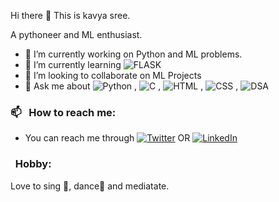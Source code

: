    Hi there 👋
   This is kavya sree. 
   
   A pythoneer and ML enthusiast. 
 
- 🔭 I’m currently working on Python and ML problems.
- 🌱 I’m currently learning ![FLASK](https://img.shields.io/badge/-Flask-05122A?style=flat&logo=flask)&nbsp;
- 👯 I’m looking to collaborate on ML Projects
- 💬 Ask me about ![Python](https://img.shields.io/badge/-Python-05122A?style=flat&logo=python)&nbsp;, ![C](https://img.shields.io/badge/--05122A?style=flat&logo=c)&nbsp;, ![HTML](https://img.shields.io/badge/-HTML-05122A?style=flat&logo=html)&nbsp;, ![CSS](https://img.shields.io/badge/-CSS-05122A?style=flat&logo=CSS3&logoColor=1572B6)&nbsp;, ![DSA](https://img.shields.io/badge/-DSA-05122A?)&nbsp;
### 📫 &nbsp; How to reach me:
- You can reach me through <a href="https://twitter.com/d_kavyasree_18?lang=en"><img alt="Twitter" src="https://img.shields.io/badge/Twitter%20-%230077B5.svg?&style=flat&logo=twitter&logoColor=white"/></a>&nbsp;OR <a href="https://www.linkedin.com/in/donkeshwar-kavyasree-b53807202/ 
"><img alt="LinkedIn" src="https://img.shields.io/badge/linkedin%20-%230077B5.svg?&style=flat&logo=linkedin&logoColor=white"/></a> &nbsp;
###  &nbsp; Hobby:
Love to sing 🎤, dance💃 and mediatate.


